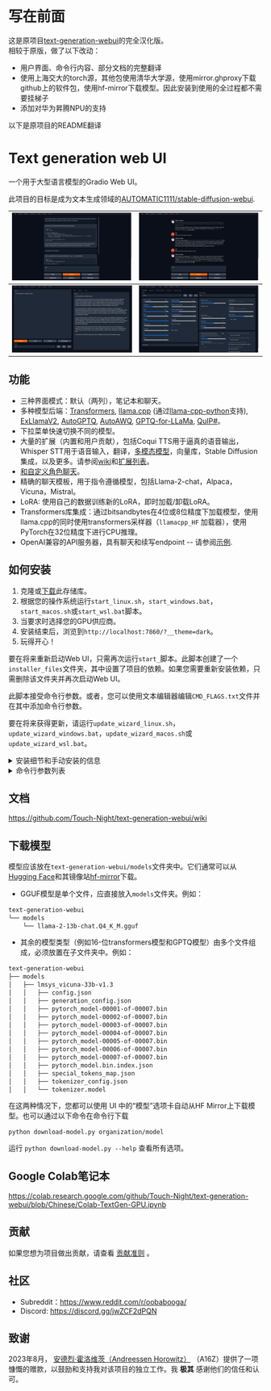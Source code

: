 # 写在前面

这是原项目[text-generation-webui](https://github.com/oobabooga/text-generation-webui)的完全汉化版。  
相较于原版，做了以下改动：
- 用户界面、命令行内容、部分文档的完整翻译  
- 使用上海交大的torch源，其他包使用清华大学源，使用mirror.ghproxy下载github上的软件包，使用hf-mirror下载模型。因此安装到使用的全过程都不需要挂梯子  
- 添加对华为昇腾NPU的支持  

以下是原项目的README翻译
# Text generation web UI

一个用于大型语言模型的Gradio Web UI。

此项目的目标是成为文本生成领域的[AUTOMATIC1111/stable-diffusion-webui](https://github.com/AUTOMATIC1111/stable-diffusion-webui).

|![Image1](https://github.com/oobabooga/screenshots/raw/main/print_instruct.png) | ![Image2](https://github.com/oobabooga/screenshots/raw/main/print_chat.png) |
|:---:|:---:|
|![Image1](https://github.com/oobabooga/screenshots/raw/main/print_default.png) | ![Image2](https://github.com/oobabooga/screenshots/raw/main/print_parameters.png) |

## 功能

* 三种界面模式：默认（两列），笔记本和聊天。
* 多种模型后端：[Transformers](https://github.com/huggingface/transformers), [llama.cpp](https://github.com/ggerganov/llama.cpp) (通过[llama-cpp-python](https://github.com/abetlen/llama-cpp-python)支持), [ExLlamaV2](https://github.com/turboderp/exllamav2), [AutoGPTQ](https://github.com/PanQiWei/AutoGPTQ), [AutoAWQ](https://github.com/casper-hansen/AutoAWQ), [GPTQ-for-LLaMa](https://github.com/qwopqwop200/GPTQ-for-LLaMa), [QuIP#](https://github.com/Cornell-RelaxML/quip-sharp)。
* 下拉菜单快速切换不同的模型。
* 大量的扩展（内置和用户贡献），包括Coqui TTS用于逼真的语音输出，Whisper STT用于语音输入，翻译，[多模态模型](https://github.com/Touch-Night/text-generation-webui/tree/Chinese/extensions/multimodal)，向量库，Stable Diffusion集成，以及更多。请参阅[wiki](https://github.com/Touch-Night/text-generation-webui/wiki/07-%E2%80%90-Extensions)和[扩展列表](https://github.com/oobabooga/text-generation-webui-extensions)。
* [和自定义角色聊天](https://github.com/Touch-Night/text-generation-webui/wiki/03-%E2%80%90-Parameters-Tab#character)。
* 精确的聊天模板，用于指令遵循模型，包括Llama-2-chat，Alpaca，Vicuna，Mistral。
* LoRA: 使用自己的数据训练新的LoRA，即时加载/卸载LoRA。
* Transformers库集成：通过bitsandbytes在4位或8位精度下加载模型，使用llama.cpp的同时使用transformers采样器（`llamacpp_HF` 加载器），使用PyTorch在32位精度下进行CPU推理。
* OpenAI兼容的API服务器，具有聊天和续写endpoint -- 请参阅[示例](https://github.com/Touch-Night/text-generation-webui/wiki/12-%E2%80%90-OpenAI-API#examples).

## 如何安装

1) 克隆或[下载](https://mirror.ghproxy.com/https://github.com/Touch-Night/text-generation-webui/releases/download/7cf1402/text-generation-webui-Chinese.zip)此存储库。
2) 根据您的操作系统运行`start_linux.sh`，`start_windows.bat`，`start_macos.sh`或`start_wsl.bat`脚本。
3) 当要求时选择您的GPU供应商。
4) 安装结束后，浏览到`http://localhost:7860/?__theme=dark`。
5) 玩得开心！

要在将来重新启动Web UI，只需再次运行`start_`脚本。此脚本创建了一个`installer_files`文件夹，其中设置了项目的依赖。如果您需要重新安装依赖，只需删除该文件夹并再次启动Web UI。

此脚本接受命令行参数。或者，您可以使用文本编辑器编辑`CMD_FLAGS.txt`文件并在其中添加命令行参数。

要在将来获得更新，请运行`update_wizard_linux.sh`，`update_wizard_windows.bat`，`update_wizard_macos.sh`或`update_wizard_wsl.bat`。

<details>
<summary>
安装细节和手动安装的信息
</summary>

### 一键安装脚本

此脚本使用Miniconda在`installer_files`文件夹中建立Conda环境。

如果您需要在`installer_files`环境中手动安装某些内容，可以使用cmd脚本启动交互式shell：`cmd_linux.sh`，`cmd_windows.bat`，`cmd_macos.sh`或`cmd_wsl.bat`。

* 无需以管理员/root用户身份运行这些脚本（`start_`，`update_wizard_`或`cmd_`）。
* 要安装扩展的依赖，您可以使用您的操作系统的`extensions_reqs`脚本。最后，此脚本将安装项目的主依赖，以确保在版本冲突的情况下它们优先。
* 有关AMD和WSL设置的其他说明，请参阅[此文档](https://github.com/Touch-Night/text-generation-webui/wiki)。
* 为了自动安装，您可以使用`GPU_CHOICE`，`USE_CUDA118`，`LAUNCH_AFTER_INSTALL`和`INSTALL_EXTENSIONS`环境变量。例如：`GPU_CHOICE=A USE_CUDA118=FALSE LAUNCH_AFTER_INSTALL=FALSE INSTALL_EXTENSIONS=TRUE ./start_linux.sh`。

### 使用Conda手动安装

如果您有使用命令行的经验，方可使用这种方式。

#### 0.安装Conda

https://docs.conda.io/en/latest/miniconda.html

在Linux或WSL上，可以使用这两个命令自动安装（ [来源](https://educe-ubc.github.io/conda.html) ）：

```
curl -sL "https://repo.anaconda.com/miniconda/Miniconda3-latest-Linux-x86_64.sh" > "Miniconda3.sh"
bash Miniconda3.sh
```

#### 1.创建一个新的Conda环境

```
conda create -n textgen python=3.11
conda activate textgen
```

#### 2.安装Pytorch

| 系统 | GPU | 命令 |
|--------|---------|---------|
| Linux/WSL | Nvidia| `pip3 install torch==2.2.1 torchvision==0.17.1 torchaudio==2.2.1 --index-url https://download.pytorch.org/whl/cu121` |
| Linux/WSL | 仅CPU | `pip3 install torch==2.2.1 torchvision==0.17.1 torchaudio==2.2.1 --index-url https://download.pytorch.org/whl/cpu` |
| Linux | AMD | `pip3 install torch==2.2.1 torchvision==0.17.1 torchaudio==2.2.1 --index-url https://download.pytorch.org/whl/rocm5.6` |
| MacOS + MPS | 任意 | `pip3 install torch==2.2.1 torchvision==0.17.1 torchaudio==2.2.1` |
| Windows | Nvidia | `pip3 install torch==2.2.1 torchvision==0.17.1 torchaudio==2.2.1 --index-url https://download.pytorch.org/whl/cu121` |
| Windows | 仅CPU | `pip3 install torch==2.2.1 torchvision==0.17.1 torchaudio==2.2.1` |

最新的命令可以在这里找到：https://pytorch.org/get-started/locally/ 。

对于NVIDIA，您还需要安装CUDA运行时库：

```
conda install -y -c "nvidia/label/cuda-12.1.1" cuda-runtime
```

如果你需要 `nvcc`  来手动编译一些库，请用下面的命令替换上述命令：

```
conda install -y -c "nvidia/label/cuda-12.1.1" cuda
```

#### 3.安装Web UI

```
git clone --recursive -b Chinese https://gitee.com/touchnight/text-generation-webui.git
cd text-generation-webui
pip install -r <根据下表确定的依赖文件>
```

要使用的依赖文件：

| GPU | CPU | 要使用的依赖文件 |
|--------|---------|---------|
| NVIDIA | 支持AVX2指令集 | `requirements.txt` |
| NVIDIA | 不支持AVX2指令集 | `requirements_noavx2.txt` |
| AMD | 支持AVX2指令集 | `requirements_amd.txt` |
| AMD | 不支持AVX2指令集 | `requirements_amd_noavx2.txt` |
| 仅CPU | 支持AVX2指令集 | `requirements_cpu_only.txt` |
| 仅CPU | 不支持AVX2指令集 | `requirements_cpu_only_noavx2.txt` |
| Apple | Intel | `requirements_apple_intel.txt` |
| Apple | Apple Silicon | `requirements_apple_silicon.txt` |

### 启动Web UI

```
conda activate textgen
cd text-generation-webui
python server.py
```

然后浏览

`http://localhost:7860/?__theme=dark`

##### Windows上的AMD GPU

1) 在上面的命令中使用 `requirements_cpu_only.txt` 或者 `requirements_cpu_only_noavx2.txt`。

2) 根据你的硬件使用适当的命令手动安装llama-cpp-python：[从PyPI安装](https://github.com/abetlen/llama-cpp-python#installation-with-hardware-acceleration) 。
    * 使用 `LLAMA_HIPBLAS=on` 切换键。
    * 注意 [Windows remarks](https://github.com/abetlen/llama-cpp-python#windows-remarks) 。

3) 手动安装autoGPTQ：[安装方法](https://github.com/PanQiWei/AutoGPTQ#install-from-source) 。
    * 从源代码安装 - Windows没有预构建的ROCm包。

##### 较老的NVIDIA GPU

1) 对于Kepler GPU和较早的GPU，您需要安装CUDA 11.8而不是12：

```
pip3 install torch==2.2.1 torchvision==0.17.1 torchaudio==2.2.1 --index-url https://download.pytorch.org/whl/cu118
conda install -y -c "nvidia/label/cuda-11.8.0" cuda-runtime
```

2) bitsandbytes >= 0.39 可能无法正常工作。在这种情况下，使用 `--load-in-8bit` ，您可能必须这样降级：
    * Linux： `pip install bitsandbytes==0.38.1` 
    * Windows： `pip install https://github.com/jllllll/bitsandbytes-windows-webui/raw/main/bitsandbytes-0.38.1-py3-none-any.whl` 

##### 手动安装

`requirements*.txt` 包含通过GitHub Action预编译的各种轮子。如果您想手动编译它们，或者您因为没有合适的车轮可用于您的硬件而需要这么做，则可以使用 `requirements_nowheels.txt` 然后手动安装所需的加载器。

### 另一可选方案：Docker

```
对于NVIDIA GPU:
ln -s docker/{nvidia/Dockerfile,nvidia/docker-compose.yml,.dockerignore} .
对于AMD GPU: 
ln -s docker/{amd/Dockerfile,intel/docker-compose.yml,.dockerignore} .
对于Intel GPU:
ln -s docker/{intel/Dockerfile,amd/docker-compose.yml,.dockerignore} .
对于仅CPU
ln -s docker/{cpu/Dockerfile,cpu/docker-compose.yml,.dockerignore} .
cp docker/.env.example .env
# 创建 logs/cache 目录 : 
mkdir -p logs cache
# 编辑 .env 并设置以下内容: 
#   TORCH_CUDA_ARCH_LIST （据你的GPU型号而定）
#   APP_RUNTIME_GID      你的主机用户的组ID（在终端中运行 `id -g`查看）
#   BUILD_EXTENIONS      可选地添加逗号分隔的扩展名列表以构建
# 编辑 CMD_FLAGS.txt 并在其中添加您想要执行的选项（如 --listen --cpu）
# 
docker compose up --build
```

*您需要安装Docker Compose v2.17或更高的版本。查看 [本指南](https://github.com/Touch-Night/text-generation-webui/wiki/09-%E2%80%90-Docker)获取说明。
*有关其他Docker文件，请查看[这个存储库](https://github.com/Atinoda/text-generation-webui-docker) 。

### 更新依赖

随着时间的推移，`requirements*.txt` 可能改变。要更新，请使用以下命令：

```
conda activate textgen
cd text-generation-webui
pip install -r <你曾使用过的依赖文件> --upgrade
```
</details>

<details>
<summary>
命令行参数列表
</summary>

#### 基本设置

| 命令行参数 | 描述 |
|--------------------------------------------|-------------|
| `-h`, `--help`                             | 显示此帮助消息然后退出|
| `--multi-user`                             | 多用户模式。聊天历史将不保存或自动加载。警告：公开分享可能不安全。|
| `--character CHARACTER`                    | 默认情况下，要在聊天模式加载的角色名称。|
| `--model MODEL`                            | 默认情况下加载的模型名称。|
| `--lora LORA [LORA ...]`                   | 加载的LoRA列表。如果您想加载多个LoRA，请写下由空格分开的名称。|
| `--model-dir MODEL_DIR`                    | 所有模型的目录路径。|
| `--lora-dir LORA_DIR`                      | 所有LoRA的目录路径。|
| `--model-menu`                             | 当Web UI首次启动时，在终端中显示模型菜单。|
| `--settings SETTINGS_FILE`                 | 从此YAML文件加载默认接口设置。`settings-template.yaml` 是一个示例。如果您创建一个名为`settings.yaml`的文件，默认情况下将加载此文件，而无需使用 `--settings` 命令行参数。|
| `--extensions EXTENSIONS [EXTENSIONS ...]` | 加载的扩展列表。如果要加载多个扩展，请写下由空格隔开的名称。|
| `--verbose`                                | 将提示词打印到终端。|
| `--chat-buttons`                           | 在“聊天”选项卡上显示按钮，而不是悬停菜单。|

#### 模型加载器

| 命令行参数 | 描述 |
|--------------------------------------------|-------------|
| `--loader LOADER`                          | 手动选择模型加载器，否则，它将被自动检测。可选选项：Transformers，llama.cpp，llamacpp_HF，Exllamav2_HF，Exllamav2，AutoGPTQ，AutoAWQ，GPTQ-for-LLaMa，QuIP#。|

#### Accelerate/transformers

| 命令行参数 | 描述 |
|---------------------------------------------|-------------|
| `--cpu`                                     | 使用CPU生成文本。警告：使用CPU训练非常慢。|
| `--auto-devices`                            | 自动将模型划分到可用的GPU和CPU上。|
|  `--gpu-memory GPU_MEMORY [GPU_MEMORY ...]` | 为每个GPU分配的最大GPU内存，单位为GiB。例如：单个GPU使用 --gpu-memory 10，两个GPU使用 --gpu-memory 10 5。你也可以像这样用MiB来设置值 --gpu-memory 3500MiB。|
| `--cpu-memory CPU_MEMORY`                   | 用于分配卸载权重的最大CPU内存，单位为GiB。与上面相同。|
| `--disk`                                    | 如果模型对于你的GPU和CPU的总和来说太大了，将剩余的层发送到磁盘。|
| `--disk-cache-dir DISK_CACHE_DIR`           | 磁盘缓存保存目录。默认为 "cache" 。|
| `--load-in-8bit`                            | 使用8位精度加载模型（使用bitsandbytes）。|
| `--bf16`                                    | 使用bfloat16精度加载模型。需要Nvidia Ampere GPU。|
| `--no-cache`                                | 生成文本时设置 `use_cache` 为 `False`。这略微减少了显存的使用，但这也导致性能损失。|
| `--trust-remote-code`                       | 加载模型时设置 `trust_remote_code=True`。这对于某些模型是必需的。|
| `--no_use_fast`                             | 加载词符化器时设置use_fast=false（默认情况下为true）。如果您遇到与use_fast有关的任何问题，请使用此功能。|
| `--use_flash_attention_2`                   | 在加载模型时设置use_flash_attention_2=True。|

#### bitsandbytes 4-比特

⚠️  目前要求Windows上的最低计算水平为7.0。

| 命令行参数 | 描述 |
|---------------------------------------------|-------------|
| `--load-in-4bit`                            | 以4位精度加载模型（使用bisandbytes）。|
| `--use_double_quant`                        | 对4位精度使用use_double_quant。|
| `--compute_dtype COMPUTE_DTYPE`             | 4位精度的计算数据类型。有效选项：bfoat16, float16, float32。|
| `--quant_type QUANT_TYPE`                   | 4位精度的量化类型。有效选项：nf4, fp4。|

#### llama.cpp

| 命令行参数 | 描述 |
|-------------|-------------|
| `--tensorcores`  | 使用编译了tensorcores支持的llama-cpp-python。这在RTX显卡上可以高性能。仅限NVIDIA显卡。 |
| `--flash-attn`   | 使用flash-attention。 |
| `--n_ctx N_CTX` | 提示词上下文的大小。|
| `--threads` | 要使用的线程数。|
| `--threads-batch THREADS_BATCH` | 用于批处理/提示词处理的线程数。|
| `--no_mul_mat_q` | 禁用mulmat内核。|
| `--n_batch` | 在调用llama_eval时批量处理的提示词词符的最大数量。|
| `--no-mmap`   | 防止使用mmap。|
| `--mlock`     | 强制系统将模型保留在RAM中。|
| `--n-gpu-layers N_GPU_LAYERS` | 卸载到GPU的层数。|
| `--tensor_split TENSOR_SPLIT`       | 在多个GPU上分割模型。逗号分隔的比例列表。示：18,17。|
| `--numa`      | 激活Llama.cpp的NUMA任务分配。|
| `--logits_all`| 需要设置以使困惑度评估工作。否则，请忽略它，因为它会使提示处理变。|
| `--no_offload_kqv` | 不将K、Q、V卸载到GPU。这可以节省VRAM，但会降低性能。|
| `--cache-capacity CACHE_CAPACITY`   | 最大缓存容量（llama-cpp-python）。示例：2000MiB, 2GiB。如果没有提供单位，默认为字节。|
| `--row_split`                               | 将模型按行分割到多个GPU上，这可能会提高多GPU的性能。 |
| `--streaming-llm`                           | 激活StreamingLLM以避免在删除旧消息时重新评估整个提示词。 |
| `--attention-sink-size ATTENTION_SINK_SIZE` | StreamingLLM：下沉词符的数量。仅在修剪后的提示词与旧提示词前缀不同时使用。 |

#### Exllamav2

| 命令行参数 | 描述 |
|------------------|-------------|
|  `--gpu-split`     | 逗号分隔的列表，指定每个GPU设备用于模型层的VRAM（以GB为单位）。示 例：20,7,7。|
|  `--max_seq_len MAX_SEQ_LEN`           | 最大序列长度。|
|  `--cfg-cache`                         | ExLlamav2_HF：为CFG负面提示创建一个额外的缓 存。使用该加载器时，必须使用CFG。|
|  `--no_flash_attn`                     | 强制不使用flash-attention。|
|  `--cache_8bit`                        | 使用8位缓存以节省VRAM。|
|`--cache_4bit`                        | 使用Q4缓存以节省VRAM。|
|  `--num_experts_per_token NUM_EXPERTS_PER_TOKEN` | 用于生成的专家数量。适用于MoE模型，如Mixtral。|

#### AutoGPTQ

| 命令行参数 | 描述 |
|------------------|-------------|
| `--triton`                     | 使用triton。|
| `--no_inject_fused_attention`  | 禁用融合注意力机制，这将以降低推理速度为代价，使用少的显存。|
| `--no_inject_fused_mlp`        | 仅使用Triton模式：禁用使用Fused MLP的使用，它将以慢的推理为代价使用较少的VRAM。|
| `--no_use_cuda_fp16`           | 在某些系统上可以使模型更快。|
| `--desc_act`                   | 对于没有quantize_config.json的模型，此参数用于定是否在BaseQuantizeConfig中设置desc_act。|
| `--disable_exllama`            | 禁用ExLlama内核，这在某些系统上可以提高推理速。|
| `--disable_exllamav2`          | 禁用ExLlamav2内核。|

#### GPTQ-for-LLaMa

| 命令行参数 | 描述 |
|---------------------------|-------------|
| `--wbits WBITS`           | 加载指定位精度的预量化模型。支持2、3、4和8位。|
| `--model_type MODEL_TYPE` | 预量化模型的模型类型。目前支持LLaMA、OPT和GPT-J。|
| `--groupsize GROUPSIZE`   | 组大小。|
| `--pre_layer PRE_LAYER [PRE_LAYER ...]`  | 分配给GPU的层数。设置此参数可启用4位模的CPU卸载。对于多GPU，将数字用空格分隔，例如`--pre_layer 30 60` 。|
| `--checkpoint CHECKPOINT` | 量化检查点文件的路径。如果未指定，将自动检测。|
| `--monkey-patch`          | 应用monkey patch以使用量化模型的LoRAs。|

#### HQQ

| 命令行参数 | 描述 |
|-------------|-------------|
| `--hqq-backend` | HQQ加载器的后端。有效选项：PYTORCH, PYTORCH_COMPILE, ATEN。|

#### DeepSpeed

| 命令行参数 | 描述 |
|---------------------------------------|-------------|
| `--deepspeed`                         | 通过Transformers集成启用DeepSpeed ZeRO-3进行推理。|
| `--nvme-offload-dir NVME_OFFLOAD_DIR` | DeepSpeed：用于ZeRO-3 NVME卸载的目录。|
| `--local_rank LOCAL_RANK`             | DeepSpeed：分布式设置的可选参数。|

#### RoPE（用于llama.cpp，ExLlamaV2和transformers）

| 命令行参数 | 描述 |
|------------------|-------------|
| `--alpha_value ALPHA_VALUE`           | NTK RoPE缩放的位置嵌入alpha因子。使用此选项或`compress_pos_emb`，不要同时使用两者。|
| `--rope_freq_base ROPE_FREQ_BASE`     | 如果大于0，将代替alpha_value使用。这两者符合`rope_freq_base = 10000 * alpha_value ^ (64 / 63)`关系式。|
| `--compress_pos_emb COMPRESS_POS_EMB` | 位置嵌入的压缩因子。应设置为`(上下文长度) / (模型原始上下文长度)`。等于`1/rope_freq_scale`。|

#### Gradio

| 命令行参数 | 描述 |
|---------------------------------------|-------------|
| `--listen`                            | 使web UI能够从你的本地网络访问。|
| `--listen-port LISTEN_PORT`           | 服务器将使用的监听端口。|
| `--listen-host LISTEN_HOST`           | 服务器将使用的主机名。|
| `--share`                             | 创建一个公共URL。这对于在Google Colab或类环境上运行web UI很有用。|
| `--auto-launch`                       | 启动时在默认浏览器中打开web UI。|
| `--gradio-auth USER:PWD`              | 设置Gradio认证密码，格式为"uername:password"。也可以提供多个凭证，格式为"u1:p1,u2:p2,u3:p3"。|
| `--gradio-auth-path GRADIO_AUTH_PATH` | 设置Gradio认证文件路径。文件应包含一个或多和上面相同格式的用户:密码对。|
| `--ssl-keyfile SSL_KEYFILE`           | SSL证书密钥文件的路径。|
| `--ssl-certfile SSL_CERTFILE`         | SSL证书文件的路径。|

#### API

| 命令行参数 | 描述 |
|---------------------------------------|-------------|
| `--api`                               | 启用API扩展。|
| `--public-api`                        | 使用CloudFare为API创建公共URL。|
| `--public-api-id PUBLIC_API_ID`       | 命名Cloudflare Tunnel的隧道ID。与pblic-api选项一起使用。|
| `--api-port API_PORT`                 | API的监听端口。|
| `--api-key API_KEY`                   | API认证密钥。|
| `--admin-key ADMIN_KEY`               | 用于加载和卸载模型等管理员任务的API认证密。如果未设置，将与--api-key相同。|
| `--nowebui`                           | 不启动Gradio UI。用于以独立模式启动API时很有用。|

#### Multimodal

| 命令行参数 | 描述 |
|---------------------------------------|-------------|
| `--multimodal-pipeline PIPELINE`      | 要使用的多模态模型pipeline。示例：`llava-7b`、`llava-13b`。|

</details>

## 文档

https://github.com/Touch-Night/text-generation-webui/wiki

## 下载模型

模型应该放在`text-generation-webui/models`文件夹中。它们通常可以从[Hugging Face](https://huggingface.co/models?pipeline_tag=text-generation&sort=downloads)和其镜像站[hf-mirror](https://hf-mirror.com/models?pipeline_tag=text-generation&sort=downloads)下载。

* GGUF模型是单个文件，应直接放入`models`文件夹。例如：

```
text-generation-webui
└── models
    └── llama-2-13b-chat.Q4_K_M.gguf
```

* 其余的模型类型（例如16-位transformers模型和GPTQ模型）由多个文件组成，必须放置在子文件夹中。例如：

```
text-generation-webui
├── models
│   ├── lmsys_vicuna-33b-v1.3
│   │   ├── config.json
│   │   ├── generation_config.json
│   │   ├── pytorch_model-00001-of-00007.bin
│   │   ├── pytorch_model-00002-of-00007.bin
│   │   ├── pytorch_model-00003-of-00007.bin
│   │   ├── pytorch_model-00004-of-00007.bin
│   │   ├── pytorch_model-00005-of-00007.bin
│   │   ├── pytorch_model-00006-of-00007.bin
│   │   ├── pytorch_model-00007-of-00007.bin
│   │   ├── pytorch_model.bin.index.json
│   │   ├── special_tokens_map.json
│   │   ├── tokenizer_config.json
│   │   └── tokenizer.model
```

在这两种情况下，您都可以使用 UI 中的“模型”选项卡自动从HF Mirror上下载模型。也可以通过以下命令在命令行下载

```
python download-model.py organization/model
```

运行 `python download-model.py --help` 查看所有选项。

## Google Colab笔记本

https://colab.research.google.com/github/Touch-Night/text-generation-webui/blob/Chinese/Colab-TextGen-GPU.ipynb

## 贡献

如果您想为项目做出贡献，请查看 [贡献准则](https://github.com/Touch-Night/text-generation-webui/wiki/Contributing-guidelines) 。

## 社区

* Subreddit：https://www.reddit.com/r/oobabooga/
* Discord: https://discord.gg/jwZCF2dPQN

## 致谢

2023年8月， [安德烈·霍洛维茨（Andreessen Horowitz）](https://a16z.com/)  （A16Z）提供了一项慷慨的赠款，以鼓励和支持我对该项目的独立工作。我 **极其**  感谢他们的信任和认可。

